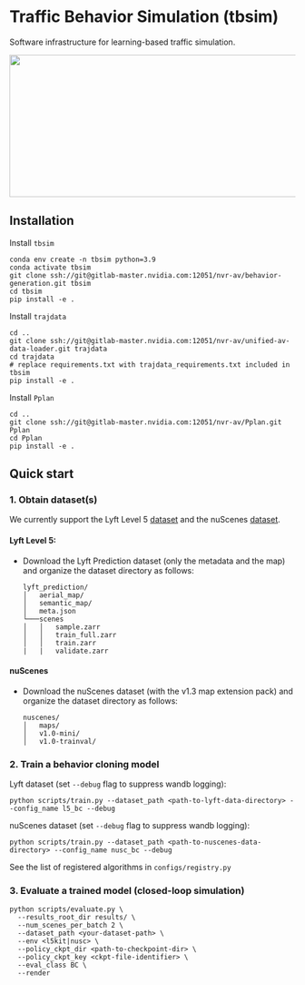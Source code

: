 # Traffic Behavior Simulation (tbsim)
Software infrastructure for learning-based traffic simulation.

<img src="assets/sample_rollout.gif" width="750" height="250"/>

## Installation

Install `tbsim`
```angular2html
conda env create -n tbsim python=3.9
conda activate tbsim
git clone ssh://git@gitlab-master.nvidia.com:12051/nvr-av/behavior-generation.git tbsim
cd tbsim
pip install -e .
```

Install `trajdata`
```
cd ..
git clone ssh://git@gitlab-master.nvidia.com:12051/nvr-av/unified-av-data-loader.git trajdata
cd trajdata
# replace requirements.txt with trajdata_requirements.txt included in tbsim
pip install -e .
```

Install `Pplan`
```
cd ..
git clone ssh://git@gitlab-master.nvidia.com:12051/nvr-av/Pplan.git Pplan
cd Pplan
pip install -e .
```

## Quick start
### 1. Obtain dataset(s)
We currently support the Lyft Level 5 [dataset](https://level-5.global/data/) and the nuScenes [dataset](https://www.nuscenes.org/nuscenes).

#### Lyft Level 5:
* Download the Lyft Prediction dataset (only the metadata and the map) and organize the dataset directory as follows:
    ```
    lyft_prediction/
    │   aerial_map/
    │   semantic_map/
    │   meta.json
    └───scenes
    │   │   sample.zarr
    │   │   train_full.zarr
    │   │   train.zarr
    |   |   validate.zarr
    ```

#### nuScenes
* Download the nuScenes dataset (with the v1.3 map extension pack) and organize the dataset directory as follows:
    ```
    nuscenes/
    │   maps/
    │   v1.0-mini/
    │   v1.0-trainval/
    ```
### 2. Train a behavior cloning model
Lyft dataset (set `--debug` flag to suppress wandb logging):
```
python scripts/train.py --dataset_path <path-to-lyft-data-directory> --config_name l5_bc --debug
```

nuScenes dataset (set `--debug` flag to suppress wandb logging):
```
python scripts/train.py --dataset_path <path-to-nuscenes-data-directory> --config_name nusc_bc --debug
```

See the list of registered algorithms in `configs/registry.py`

### 3. Evaluate a trained model (closed-loop simulation)
```
python scripts/evaluate.py \
  --results_root_dir results/ \
  --num_scenes_per_batch 2 \
  --dataset_path <your-dataset-path> \
  --env <l5kit|nusc> \
  --policy_ckpt_dir <path-to-checkpoint-dir> \
  --policy_ckpt_key <ckpt-file-identifier> \
  --eval_class BC \
  --render
```
